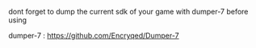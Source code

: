 dont forget to dump the current sdk of your game with dumper-7 before using

dumper-7 : https://github.com/Encryqed/Dumper-7
